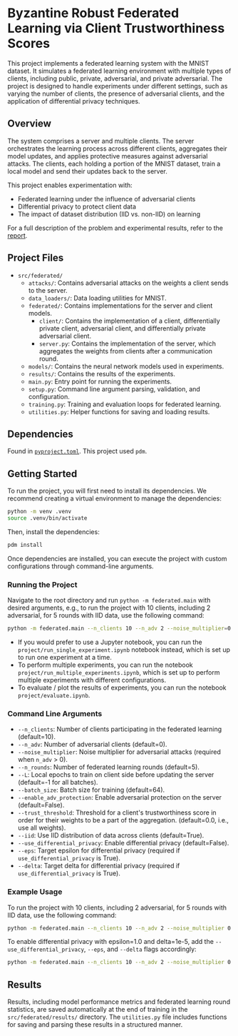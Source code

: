 # Byzantine Robust Federated Learning via Client Trustworthiness Scores

This project implements a federated learning system with the MNIST dataset. It simulates a federated learning environment with multiple types of clients, including public, private, adversarial, and private adversarial. The project is designed to handle experiments under different settings, such as varying the number of clients, the presence of adversarial clients, and the application of differential privacy techniques.

## Overview

The system comprises a server and multiple clients. The server orchestrates the learning process across different clients, aggregates their model updates, and applies protective measures against adversarial attacks. The clients, each holding a portion of the MNIST dataset, train a local model and send their updates back to the server.

This project enables experimentation with:

- Federated learning under the influence of adversarial clients
- Differential privacy to protect client data
- The impact of dataset distribution (IID vs. non-IID) on learning

For a full description of the problem and experimental results, refer to the [report](./report.pdf).

## Project Files

- `src/federated/`
  - `attacks/`: Contains adversarial attacks on the weights a
    client sends to the server.
  - `data_loaders/`: Data loading utilities for MNIST.
  - `federated/`: Contains implementations for the server and client models.
    - `client/`: Contains the implementation of a client, differentially private client, adversarial client, and
      differentially private adversarial client.
    - `server.py`: Contains the implementation of the server, which aggregates the weights from clients after a communication round.
  - `models/`: Contains the neural network models used in experiments.
  - `results/`: Contains the results of the experiments.
  - `main.py`: Entry point for running the experiments.
  - `setup.py`: Command line argument parsing, validation, and configuration.
  - `training.py`: Training and evaluation loops for federated learning.
  - `utilities.py`: Helper functions for saving and loading results.

## Dependencies

Found in [`pyproject.toml`](./pyproject.toml). This project used `pdm`.

## Getting Started

To run the project, you will first need to install its dependencies. We recommend creating a virtual environment to manage the dependencies:

```bash
python -m venv .venv
source .venv/bin/activate
```

Then, install the dependencies:

```bash
pdm install
```

Once dependencies are installed, you can execute the project with custom configurations through command-line arguments.

### Running the Project

Navigate to the root directory and run `python -m federated.main` with desired arguments, e.g., to run the project with 10 clients, including 2 adversarial, for 5 rounds with IID data, use the following command:

```bash
python -m federated.main --n_clients 10 --n_adv 2 --noise_multiplier=0.1 --n_rounds 5 --batch_size 64 --enable_adv_protection True --iid True
```

- If you would prefer to use a Jupyter notebook, you can run the `project/run_single_experiment.ipynb` notebook instead, which
  is set up to run one experiment at a time.
- To perform multiple experiments, you can run the notebook `project/run_multiple_experiments.ipynb`, which is set up to
  perform multiple experiments with different configurations.
- To evaluate / plot the results of experiments, you can run the notebook `project/evaluate.ipynb`.

### Command Line Arguments

- `--n_clients`: Number of clients participating in the federated learning (default=10).
- `--n_adv`: Number of adversarial clients (default=0).
- `--noise_multiplier`: Noise multiplier for adversarial attacks (required when `n_adv` > 0).
- `--n_rounds`: Number of federated learning rounds (default=5).
- `--L`: Local epochs to train on client side before updating the server (default=-1 for all batches).
- `--batch_size`: Batch size for training (default=64).
- `--enable_adv_protection`: Enable adversarial protection on the server (default=False).
- `--trust_threshold`: Threshold for a client's trustworthiness score in order for their weights to be a part of the aggregation. (default=0.0, i.e., use all weights).
- `--iid`: Use IID distribution of data across clients (default=True).
- `--use_differential_privacy`: Enable differential privacy (default=False).
- `--eps`: Target epsilon for differential privacy (required if `use_differential_privacy` is True).
- `--delta`: Target delta for differential privacy (required if `use_differential_privacy` is True).

### Example Usage

To run the project with 10 clients, including 2 adversarial, for 5 rounds with IID data, use the following command:

```bash
python -m federated.main --n_clients 10 --n_adv 2 --noise_multiplier 0.1 --n_rounds 5 --iid True
```

To enable differential privacy with epsilon=1.0 and delta=1e-5, add the `--use_differential_privacy`, `--eps`, and `--delta` flags accordingly:

```bash
python -m federated.main --n_clients 10 --n_adv 2 --noise_multiplier 0.1 --n_rounds 5 --iid True --use_differential_privacy True --eps 1.0 --delta 1e-5
```

## Results

Results, including model performance metrics and federated learning round statistics, are saved automatically at the end of training in the `src/federated/results/` directory. The `utilities.py` file includes functions for saving and parsing these results in a structured manner.
